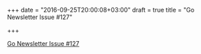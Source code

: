 +++
date = "2016-09-25T20:00:08+03:00"
draft = true
title = "Go Newsletter Issue #127"

+++

<p><a href="http://golangweekly.com/issues/127">Go Newsletter Issue #127</a></p>
